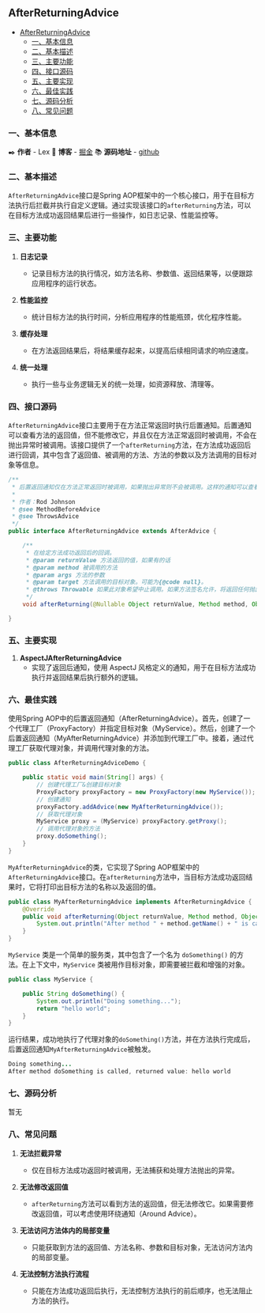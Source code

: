## AfterReturningAdvice

- [AfterReturningAdvice](#AfterReturningAdvice)
    - [一、基本信息](#一基本信息)
    - [二、基本描述](#二基本描述)
    - [三、主要功能](#三主要功能)
    - [四、接口源码](#四接口源码)
    - [五、主要实现](#五主要实现)
    - [六、最佳实践](#六最佳实践)
    - [七、源码分析](#七源码分析)
    - [八、常见问题](#八常见问题)

### 一、基本信息

✒️ **作者** - Lex 📝 **博客** - [掘金](https://juejin.cn/user/4251135018533068/posts) 📚 **源码地址** - [github](https://github.com/xuchengsheng/spring-reading)

### 二、基本描述

`AfterReturningAdvice`接口是Spring AOP框架中的一个核心接口，用于在目标方法执行后拦截并执行自定义逻辑。通过实现该接口的`afterReturning`方法，可以在目标方法成功返回结果后进行一些操作，如日志记录、性能监控等。

### 三、主要功能

1. **日志记录**

   + 记录目标方法的执行情况，如方法名称、参数值、返回结果等，以便跟踪应用程序的运行状态。

2. **性能监控**

   + 统计目标方法的执行时间，分析应用程序的性能瓶颈，优化程序性能。

3. **缓存处理**

   + 在方法返回结果后，将结果缓存起来，以提高后续相同请求的响应速度。

4. **统一处理**

   + 执行一些与业务逻辑无关的统一处理，如资源释放、清理等。

### 四、接口源码

`AfterReturningAdvice`接口主要用于在方法正常返回时执行后置通知。后置通知可以查看方法的返回值，但不能修改它，并且仅在方法正常返回时被调用，不会在抛出异常时被调用。该接口提供了一个`afterReturning`方法，在方法成功返回后进行回调，其中包含了返回值、被调用的方法、方法的参数以及方法调用的目标对象等信息。

```java
/**
 * 后置返回通知仅在方法正常返回时被调用，如果抛出异常则不会被调用。这样的通知可以查看方法的返回值，但不能修改它。
 * 
 * 作者：Rod Johnson
 * @see MethodBeforeAdvice
 * @see ThrowsAdvice
 */
public interface AfterReturningAdvice extends AfterAdvice {

    /**
     * 在给定方法成功返回后的回调。
     * @param returnValue 方法返回的值，如果有的话
     * @param method 被调用的方法
     * @param args 方法的参数
     * @param target 方法调用的目标对象。可能为{@code null}。
     * @throws Throwable 如果此对象希望中止调用。如果方法签名允许，将返回任何抛出的异常给调用者。否则，异常将被包装为运行时异常。
     */
    void afterReturning(@Nullable Object returnValue, Method method, Object[] args, @Nullable Object target) throws Throwable;

}
```

### 五、主要实现

1. **AspectJAfterReturningAdvice** 
   + 实现了返回后通知，使用 AspectJ 风格定义的通知，用于在目标方法成功执行并返回结果后执行额外的逻辑。

### 六、最佳实践

使用Spring AOP中的后置返回通知（AfterReturningAdvice）。首先，创建了一个代理工厂（ProxyFactory）并指定目标对象（MyService）。然后，创建了一个后置返回通知（MyAfterReturningAdvice）并添加到代理工厂中。接着，通过代理工厂获取代理对象，并调用代理对象的方法。

```java
public class AfterReturningAdviceDemo {

    public static void main(String[] args) {
        // 创建代理工厂&创建目标对象
        ProxyFactory proxyFactory = new ProxyFactory(new MyService());
        // 创建通知
        proxyFactory.addAdvice(new MyAfterReturningAdvice());
        // 获取代理对象
        MyService proxy = (MyService) proxyFactory.getProxy();
        // 调用代理对象的方法
        proxy.doSomething();
    }
}
```

`MyAfterReturningAdvice`的类，它实现了Spring AOP框架中的`AfterReturningAdvice`接口。在`afterReturning`方法中，当目标方法成功返回结果时，它将打印出目标方法的名称以及返回的值。

```java
public class MyAfterReturningAdvice implements AfterReturningAdvice {
    @Override
    public void afterReturning(Object returnValue, Method method, Object[] args, Object target) throws Throwable {
        System.out.println("After method " + method.getName() + " is called, returned value: " + returnValue);
    }
}
```

`MyService` 类是一个简单的服务类，其中包含了一个名为 `doSomething()` 的方法。在上下文中，`MyService` 类被用作目标对象，即需要被拦截和增强的对象。

```java
public class MyService {

    public String doSomething() {
        System.out.println("Doing something...");
        return "hello world";
    }
}
```

运行结果，成功地执行了代理对象的`doSomething()`方法，并在方法执行完成后，后置返回通知`MyAfterReturningAdvice`被触发。

```java
Doing something...
After method doSomething is called, returned value: hello world
```

### 七、源码分析

暂无

### 八、常见问题

1. **无法拦截异常**
   + 仅在目标方法成功返回时被调用，无法捕获和处理方法抛出的异常。
   
2. **无法修改返回值**

   + `afterReturning`方法可以看到方法的返回值，但无法修改它。如果需要修改返回值，可以考虑使用环绕通知（Around Advice）。

3. **无法访问方法体内的局部变量**

   + 只能获取到方法的返回值、方法名称、参数和目标对象，无法访问方法内的局部变量。

4. **无法控制方法执行流程**

   + 只能在方法成功返回后执行，无法控制方法执行的前后顺序，也无法阻止方法的执行。